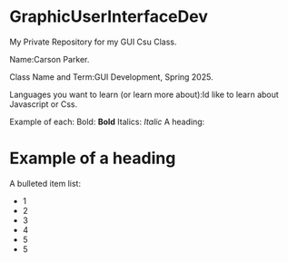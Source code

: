 # GraphicUserInterfaceDev


My Private Repository for my GUI Csu Class.


Name:Carson Parker.


Class Name and Term:GUI Development, Spring 2025.


Languages you want to learn (or learn more about):Id like to learn about Javascript or Css.


Example of each:
Bold: **Bold**
Italics: *Italic*
A heading:
# Example of a heading
A bulleted item list:
- 1
- 2
- 3
- 4
- 5
- 5
